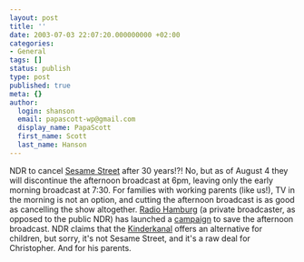 ```yaml
---
layout: post
title: ''
date: 2003-07-03 22:07:20.000000000 +02:00
categories:
- General
tags: []
status: publish
type: post
published: true
meta: {}
author:
  login: shanson
  email: papascott-wp@gmail.com
  display_name: PapaScott
  first_name: Scott
  last_name: Hanson
---
```

<p>NDR to cancel <a href="http://www.ndr.de/tv/sesamstrasse/">Sesame Street</a> after 30 years!?! No, but as of August 4 they will discontinue the afternoon broadcast at 6pm, leaving only the early morning broadcast at 7:30. For families with working parents (like us!),  TV in the morning is not an option, and cutting the afternoon broadcast is as good as cancelling the show altogether. <a title="Radio Hamburg" href="http://www.radiohh.de/">Radio Hamburg</a> (a private broadcaster, as opposed to the public NDR) has launched a <a title="Radio Hamburg: Rettet die Sesamstrasse!" href="http://www.radiohh.de/neu/frameset/sites/dynamisch.html?ID=2974&subnavi1=10&page=info">campaign</a> to save the afternoon broadcast. NDR claims that the <a href="http://www.kika.de/">Kinderkanal</a> offers an alternative for children, but sorry, it's not Sesame Street, and it's a raw deal for Christopher. And for his parents.</p>
